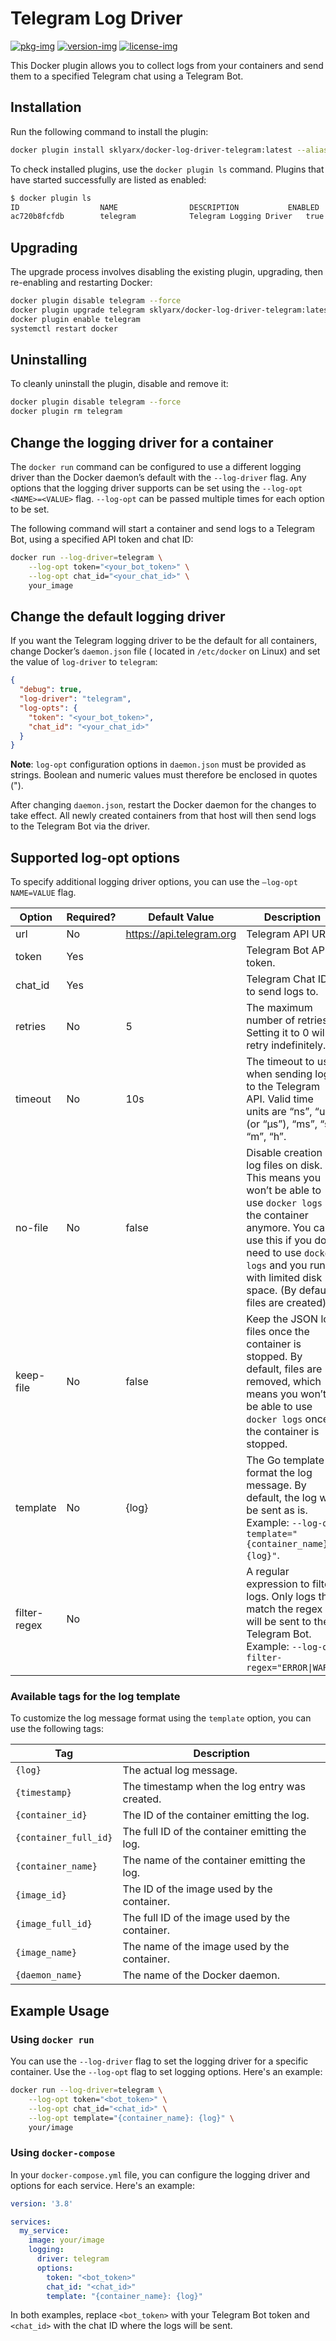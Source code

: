 # Telegram Log Driver

[![pkg-img]][pkg-url]
[![version-img]][version-url]
[![license-img]][license-url]

This Docker plugin allows you to collect logs from your containers and send them to a specified Telegram chat using a
Telegram Bot.

## Installation

Run the following command to install the plugin:

```bash
docker plugin install sklyarx/docker-log-driver-telegram:latest --alias telegram --grant-all-permissions
```

To check installed plugins, use the `docker plugin ls` command. Plugins that have started successfully are listed as
enabled:

```bash
$ docker plugin ls
ID                  NAME                DESCRIPTION           ENABLED
ac720b8fcfdb        telegram            Telegram Logging Driver   true
```

## Upgrading

The upgrade process involves disabling the existing plugin, upgrading, then re-enabling and restarting Docker:

```bash
docker plugin disable telegram --force
docker plugin upgrade telegram sklyarx/docker-log-driver-telegram:latest --grant-all-permissions
docker plugin enable telegram
systemctl restart docker
```

## Uninstalling

To cleanly uninstall the plugin, disable and remove it:

```bash
docker plugin disable telegram --force
docker plugin rm telegram
```

## Change the logging driver for a container

The `docker run` command can be configured to use a different logging driver than the Docker daemon’s default with
the `--log-driver` flag. Any options that the logging driver supports can be set using the `--log-opt <NAME>=<VALUE>`
flag. `--log-opt` can be passed multiple times for each option to be set.

The following command will start a container and send logs to a Telegram Bot, using a specified API token and chat ID:

```bash
docker run --log-driver=telegram \
    --log-opt token="<your_bot_token>" \
    --log-opt chat_id="<your_chat_id>" \
    your_image
```

## Change the default logging driver

If you want the Telegram logging driver to be the default for all containers, change Docker’s `daemon.json` file (
located in `/etc/docker` on Linux) and set the value of `log-driver` to `telegram`:

```json
{
  "debug": true,
  "log-driver": "telegram",
  "log-opts": {
    "token": "<your_bot_token>",
    "chat_id": "<your_chat_id>"
  }
}
```

**Note**: `log-opt` configuration options in `daemon.json` must be provided as strings. Boolean and numeric values must
therefore be enclosed in quotes (").

After changing `daemon.json`, restart the Docker daemon for the changes to take effect. All newly created containers
from that host will then send logs to the Telegram Bot via the driver.

## Supported log-opt options

To specify additional logging driver options, you can use the `–log-opt NAME=VALUE` flag.

| Option       | Required? | Default Value            | Description                                                                                                                                                                                                                                     |
|--------------|-----------|--------------------------|-------------------------------------------------------------------------------------------------------------------------------------------------------------------------------------------------------------------------------------------------|
| url          | No        | https://api.telegram.org | Telegram API URL.                                                                                                                                                                                                                               |
| token        | Yes       |                          | Telegram Bot API token.                                                                                                                                                                                                                         |
| chat_id      | Yes       |                          | Telegram Chat ID to send logs to.                                                                                                                                                                                                               |
| retries      | No        | 5                        | The maximum number of retries. Setting it to 0 will retry indefinitely.                                                                                                                                                                         |
| timeout      | No        | 10s                      | The timeout to use when sending logs to the Telegram API. Valid time units are “ns”, “us” (or “µs”), “ms”, “s”, “m”, “h”.                                                                                                                       |
| no-file      | No        | false                    | Disable creation of log files on disk. This means you won’t be able to use `docker logs` on the container anymore. You can use this if you don’t need to use `docker logs` and you run with limited disk space. (By default, files are created) |
| keep-file    | No        | false                    | Keep the JSON log files once the container is stopped. By default, files are removed, which means you won’t be able to use `docker logs` once the container is stopped.                                                                         |
| template     | No        | {log}                    | The Go template to format the log message. By default, the log will be sent as is. Example: `--log-opt template="{container_name}: {log}"`.                                                                                                     |
| filter-regex | No        |                          | A regular expression to filter logs. Only logs that match the regex will be sent to the Telegram Bot. Example: `--log-opt filter-regex="ERROR\|WARN"`                                                                                           |

### Available tags for the log template

To customize the log message format using the `template` option, you can use the following tags:

| Tag                   | Description                                     |
|-----------------------|-------------------------------------------------|
| `{log}`               | The actual log message.                         |
| `{timestamp}`         | The timestamp when the log entry was created.   |
| `{container_id}`      | The ID of the container emitting the log.       |
| `{container_full_id}` | The full ID of the container emitting the log.  |
| `{container_name}`    | The name of the container emitting the log.     |
| `{image_id}`          | The ID of the image used by the container.      |
| `{image_full_id}`     | The full ID of the image used by the container. |
| `{image_name}`        | The name of the image used by the container.    |
| `{daemon_name}`       | The name of the Docker daemon.                  |

## Example Usage

### Using `docker run`

You can use the `--log-driver` flag to set the logging driver for a specific container. Use the `--log-opt` flag to set
logging options. Here's an example:

```bash
docker run --log-driver=telegram \
    --log-opt token="<bot_token>" \
    --log-opt chat_id="<chat_id>" \
    --log-opt template="{container_name}: {log}" \
    your/image
```

### Using `docker-compose`

In your `docker-compose.yml` file, you can configure the logging driver and options for each service. Here's an example:

```yaml
version: '3.8'

services:
  my_service:
    image: your/image
    logging:
      driver: telegram
      options:
        token: "<bot_token>"
        chat_id: "<chat_id>"
        template: "{container_name}: {log}"
```

In both examples, replace `<bot_token>` with your Telegram Bot token and `<chat_id>` with the chat ID where the logs
will be sent.


[pkg-img]: https://pkg.go.dev/badge/sklyar/docker-log-driver-telegram

[pkg-url]: https://pkg.go.dev/github.com/sklyar/docker-log-driver-telegram

[version-img]: https://img.shields.io/github/v/release/sklyar/docker-log-driver-telegram

[version-url]: https://github.com/sklyar/docker-log-driver-telegram/releases

[license-img]: https://img.shields.io/github/license/sklyar/docker-log-driver-telegram

[license-url]: https://raw.githubusercontent.com/sklyar/docker-log-driver-telegram/master/LICENSE
